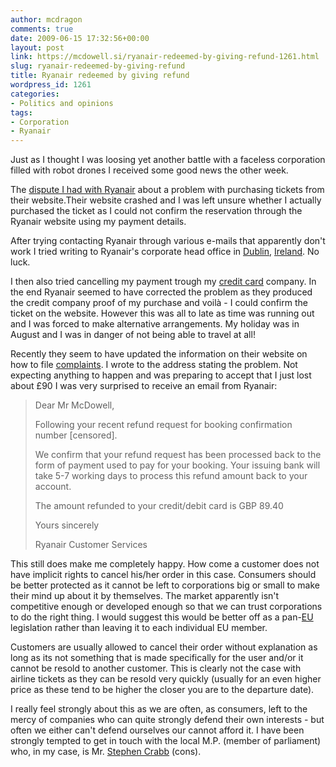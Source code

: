 ```yaml
---
author: mcdragon
comments: true
date: 2009-06-15 17:32:56+00:00
layout: post
link: https://mcdowell.si/ryanair-redeemed-by-giving-refund-1261.html
slug: ryanair-redeemed-by-giving-refund
title: Ryanair redeemed by giving refund
wordpress_id: 1261
categories:
- Politics and opinions
tags:
- Corporation
- Ryanair
---
```


Just as I thought I was loosing yet another battle with a faceless corporation filled with robot drones I received some good news the other week.

The [dispute I had with Ryanair](https://mcdowell.si/is-the-ryainair-website-really-so-bad-1067.html) about a problem with purchasing tickets from their website.Their website crashed and I was left unsure whether I actually purchased the ticket as I could not confirm the reservation through the Ryanair website using my payment details.

After trying contacting Ryanair through various e-mails that apparently don't work I tried writing to Ryanair's corporate head office in [Dublin](http://en.wikipedia.org/wiki/Dublin), [Ireland](http://en.wikipedia.org/wiki/Ireland). No luck.

I then also tried cancelling my payment trough my [credit card](http://en.wikipedia.org/wiki/Credit_card) company. In the end Ryanair seemed to have corrected the problem as they produced the credit company proof of my purchase and voilà - I could confirm the ticket on the website. However this was all to late as time was running out and I was forced to make alternative arrangements. My holiday was in August and I was in danger of not being able to travel at all!

Recently they seem to have updated the information on their website on how to file [complaints](http://www.ryanair.com/site/EN/faqs.php?sect=cnt&quest=custserv). I wrote to the address stating the problem. Not expecting anything to happen and was preparing to accept that I just lost about £90 I was very surprised to receive an email from Ryanair:


<blockquote>Dear Mr McDowell,

Following your recent refund request for booking confirmation number [censored].

We confirm that your refund request has been processed back to the form of payment used to pay for your booking. Your issuing bank will take 5-7 working days to process this refund amount back to your account.

The amount refunded to your credit/debit card is GBP 89.40

Yours sincerely

Ryanair Customer Services</blockquote>


This still does make me completely happy. How come a customer does not have implicit rights to cancel his/her order in this case. Consumers should be better protected as it cannot be left to corporations big or small to make their mind up about it by themselves. The market apparently isn't competitive enough or developed enough so that we can trust corporations to do the right thing. I would suggest this would be better off as a pan-[EU](http://en.wikipedia.org/wiki/European_Union) legislation rather than leaving it to each individual EU member.

Customers are usually allowed to cancel their order without explanation as long as its not something that is made specifically for the user and/or it cannot be resold to another customer. This is clearly not the case with airline tickets as they can be resold very quickly (usually for an even higher price as these tend to be higher the closer you are to the departure date).

I really feel strongly about this as we are often, as consumers, left to the mercy of companies who can quite strongly defend their own interests - but often we either can't defend ourselves our cannot afford it. I have been strongly tempted to get in touch with the local M.P. (member of parliament) who, in my case, is Mr. [Stephen Crabb](http://www.stephencrabb.com/) (cons).
